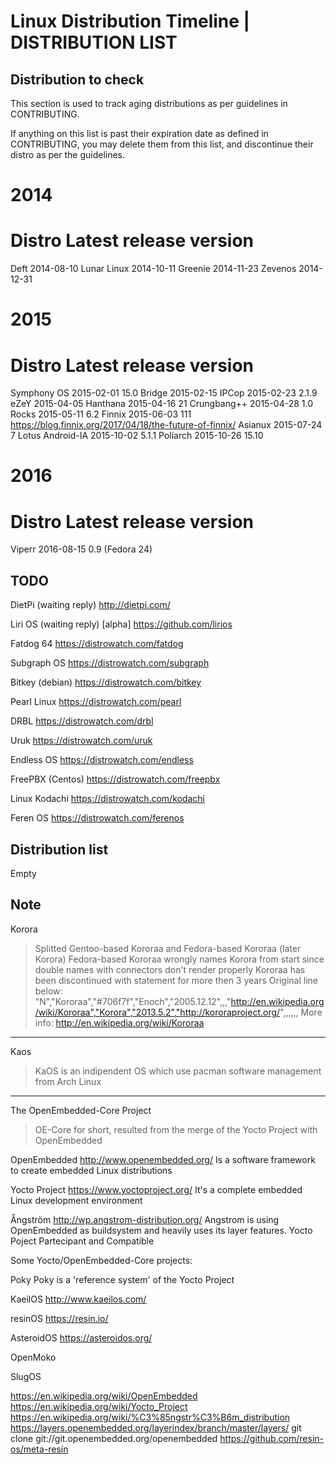 Linux Distribution Timeline | DISTRIBUTION LIST
===============================================

## Distribution to check

This section is used to track aging distributions as per guidelines in
CONTRIBUTING.

If anything on this list is past their expiration date as defined in
CONTRIBUTING, you may delete them from this list, and discontinue their
distro as per the guidelines.

2014
====

Distro          Latest release  version
=======================================
Deft            2014-08-10
Lunar Linux     2014-10-11
Greenie         2014-11-23
Zevenos         2014-12-31


2015
====

Distro			Latest release	version
=======================================
Symphony OS		2015-02-01		15.0
Bridge          2015-02-15
IPCop           2015-02-23      2.1.9
eZeY            2015-04-05
Hanthana        2015-04-16      21
Crungbang++     2015-04-28      1.0
Rocks           2015-05-11      6.2
Finnix          2015-06-03      111 https://blog.finnix.org/2017/04/18/the-future-of-finnix/
Asianux         2015-07-24      7 Lotus
Android-IA		2015-10-02		5.1.1
Poliarch        2015-10-26      15.10

2016
====

Distro			Latest release	version
======================================
Viperr          2016-08-15      0.9 (Fedora 24)



## TODO

DietPi  (waiting reply)
http://dietpi.com/

Liri OS  (waiting reply) [alpha]
https://github.com/lirios

Fatdog 64
https://distrowatch.com/fatdog

Subgraph OS
https://distrowatch.com/subgraph

Bitkey (debian)
https://distrowatch.com/bitkey

Pearl Linux
https://distrowatch.com/pearl

DRBL
https://distrowatch.com/drbl

Uruk
https://distrowatch.com/uruk

Endless OS
https://distrowatch.com/endless

FreePBX (Centos)
https://distrowatch.com/freepbx

Linux Kodachi
https://distrowatch.com/kodachi

Feren OS
https://distrowatch.com/ferenos


## Distribution list

Empty



## Note

Korora
> Splitted Gentoo-based Kororaa and Fedora-based Kororaa (later Korora)
Fedora-based Kororaa wrongly names Korora from start since double names with connectors don't render properly
Kororaa has been discontinued with statement for more then 3 years
Original line below: "N","Kororaa","#706f7f","Enoch","2005.12.12",,,"http://en.wikipedia.org/wiki/Kororaa","Korora","2013.5.2","http://kororaproject.org/",,,,,,
More info: http://en.wikipedia.org/wiki/Kororaa

***

Kaos

> KaOS is an indipendent OS which use pacman software management from Arch Linux

***

The OpenEmbedded-Core Project

> OE-Core for short, resulted from the merge of the Yocto Project with OpenEmbedded


OpenEmbedded
http://www.openembedded.org/
Is a software framework to create embedded Linux distributions


Yocto Project
https://www.yoctoproject.org/
It's a complete embedded Linux development environment


Ångström
http://wp.angstrom-distribution.org/
Angstrom is using OpenEmbedded as buildsystem and heavily uses its layer features.
Yocto Poject Partecipant and Compatible


Some Yocto/OpenEmbedded-Core projects:

Poky
Poky is a 'reference system' of the Yocto Project

KaeilOS
http://www.kaeilos.com/

resinOS
https://resin.io/

AsteroidOS
https://asteroidos.org/

OpenMoko

SlugOS


https://en.wikipedia.org/wiki/OpenEmbedded
https://en.wikipedia.org/wiki/Yocto_Project
https://en.wikipedia.org/wiki/%C3%85ngstr%C3%B6m_distribution
https://layers.openembedded.org/layerindex/branch/master/layers/
git clone git://git.openembedded.org/openembedded
https://github.com/resin-os/meta-resin
